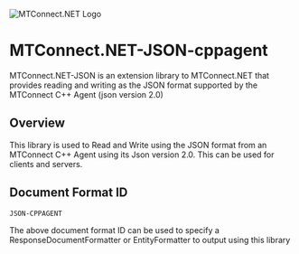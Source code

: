 ﻿![MTConnect.NET Logo](https://raw.githubusercontent.com/TrakHound/MTConnect.NET/dev/img/mtconnect-net-03-md.png) 

# MTConnect.NET-JSON-cppagent
MTConnect.NET-JSON is an extension library to MTConnect.NET that provides reading and writing as the JSON format supported by the MTConnect C++ Agent (json version 2.0)

## Overview
This library is used to Read and Write using the JSON format from an MTConnect C++ Agent using its Json version 2.0. This can be used for clients and servers.

## Document Format ID
```
JSON-CPPAGENT
```
The above document format ID can be used to specify a ResponseDocumentFormatter or EntityFormatter to output using this library
